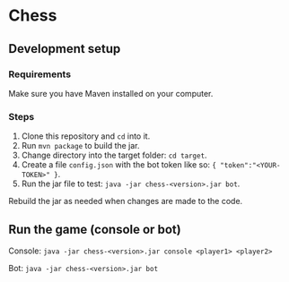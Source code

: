 # Chess

## Development setup

### Requirements
Make sure you have Maven installed on your computer.

### Steps
1. Clone this repository and `cd` into it.
2. Run `mvn package` to build the jar.
3. Change directory into the target folder: `cd target`.
4. Create a file `config.json` with the bot token like so: `{ "token":"<YOUR-TOKEN>" }`.
5. Run the jar file to test: `java -jar chess-<version>.jar bot`.

Rebuild the jar as needed when changes are made to the code.

## Run the game (console or bot)

Console: `java -jar chess-<version>.jar console <player1> <player2>`

Bot: `java -jar chess-<version>.jar bot`
